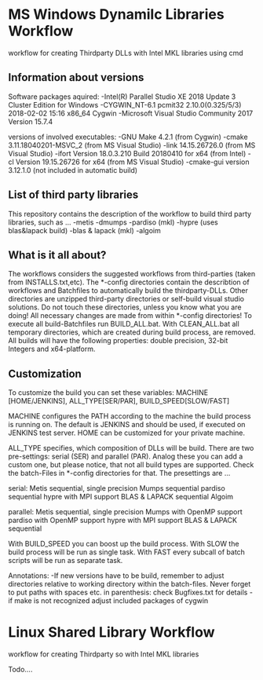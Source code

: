 # MS Windows Dynamilc Libraries Workflow
workflow for creating Thirdparty DLLs with Intel MKL libraries using cmd

Information about versions
--------------------------
Software packages aquired:
-Intel(R) Parallel Studio XE 2018 Update 3 Cluster Edition for Windows
-CYGWIN_NT-6.1 pcmit32 2.10.0(0.325/5/3) 2018-02-02 15:16 x86_64 Cygwin
-Microsoft Visual Studio Community 2017 Version 15.7.4 

versions of involved executables:
-GNU Make 4.2.1 (from Cygwin)
-cmake 3.11.18040201-MSVC_2 (from MS Visual Studio)
-link 14.15.26726.0 (from MS Visual Studio)
-ifort Version 18.0.3.210 Build 20180410 for x64 (from Intel)
-cl Version 19.15.26726 for x64 (from MS Visual Studio)
-cmake-gui version 3.12.1.0 (not included in automatic build)

List of third party libraries
-----------------------------
This repository contains the description of the workflow to build third party libraries, such as ...
-metis
-dmumps
-pardiso (mkl)
-hypre (uses blas&lapack build)
-blas & lapack (mkl)
-algoim

What is it all about?
---------------------
The workflows considers the suggested workflows from third-parties (taken from INSTALLS.txt,etc).
The *-config directories contain the describtion of workflows and Batchfiles to automatically build
the thirdparty-DLLs. Other directories are unzipped third-party directories or self-build visual studio 
solutions. Do not touch these directories, unless you know what you are doing! All necessary changes are 
made from within *-config directories! To execute all build-Batchfiles run BUILD_ALL.bat. With CLEAN_ALL.bat 
all temporary directories, which are created during build process, are removed. All builds will have the 
following properties: double precision, 32-bit Integers and x64-platform.

Customization
-------------
To customize the build you can set these variables:
MACHINE [HOME/JENKINS], ALL_TYPE[SER/PAR], BUILD_SPEED[SLOW/FAST]

MACHINE configures the PATH according to the machine the build process is running on. The default is JENKINS 
and should be used, if executed on JENKINS test server. HOME can be customized for your private machine.

ALL_TYPE specifies, which composition of DLLs will be build. There are two pre-settings: 
serial (SER) and parallel (PAR). Analog these you can add a custom one, but please notice, that not all
build types are supported. Check the batch-Files in *-config directories for that. The presettings are ...

serial:
Metis sequential, single precision
Mumps sequential
pardiso sequential
hypre with MPI support
BLAS & LAPACK sequential
Algoim

parallel:
Metis sequential, single precision
Mumps with OpenMP support
pardiso with OpenMP support
hypre with MPI support
BLAS & LAPACK sequential

With BUILD_SPEED you can boost up the build process. With SLOW the build process will be run as single task.
With FAST every subcall of batch scripts will be run as separate task.

Annotations:
-If new versions have to be build, remember to adjust directories relative to working directory within
the batch-files. Never forget to put paths with spaces etc. in parenthesis: check Bugfixes.txt for details
-if make is not recognized adjust included packages of cygwin

# Linux Shared Library Workflow

workflow for creating Thirdparty so with Intel MKL libraries

Todo....